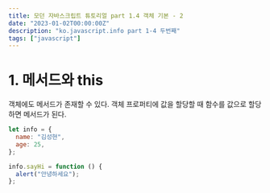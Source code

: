 ```yaml
---
title: 모던 자바스크립트 튜토리얼 part 1.4 객체 기본 - 2
date: "2023-01-02T00:00:00Z"
description: "ko.javascript.info part 1-4 두번째"
tags: ["javascript"]
---
```


# 1. 메서드와 this

객체에도 메서드가 존재할 수 있다. 객체 프로퍼티에 값을 할당할 때 함수를 값으로 할당하면 메서드가 된다.

```js
let info = {
  name: "김성현",
  age: 25,
};

info.sayHi = function () {
  alert("안녕하세요");
};
```